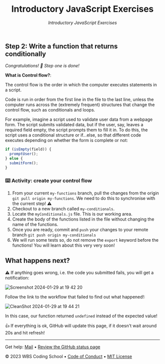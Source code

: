 <header>

<!--
  <<< Author notes: Course header >>>
  Read <https://skills.github.com/quickstart> for more information about how to build courses using this template.
  Include a 1280×640 image, course name in sentence case, and a concise description in emphasis.
  In your repository settings: enable template repository, add your 1280×640 social image, auto delete head branches.
  Next to "About", add description & tags; disable releases, packages, & environments.
  Add your open source license, GitHub uses the MIT license.
-->

# Introductory JavaScript Exercises

_Introductory JavaScript Exercises_

</header>

<!--
  <<< Author notes: Step 1 >>>
  Choose 3-5 steps for your course.
  The first step is always the hardest, so pick something easy!
  Link to docs.github.com for further explanations.
  Encourage users to open new tabs for steps!
  TBD-step-1-notes.
-->

## Step 2: Write a function that returns conditionally

_Congratulations! 🎉 Step one is done!_

**What is Control flow?**:

The control flow is the order in which the computer executes statements in a script.

Code is run in order from the first line in the file to the last line, unless the computer runs across the (extremely frequent) structures that change the control flow, such as conditionals and loops.

For example, imagine a script used to validate user data from a webpage form. The script submits validated data, but if the user, say, leaves a required field empty, the script prompts them to fill it in. To do this, the script uses a conditional structure or if...else, so that different code executes depending on whether the form is complete or not:

```js
if (isEmpty(field)) {
  promptUser();
} else {
  submitForm();
}
```

### :keyboard: Activity: create your control flow

1. From your current `my-functions` branch, pull the changes from the origin `git pull origin my-functions`. We need to do this to synchronise with the current step! :warning:
2. Checkout to a new branch called `my-conditionals`.
3. Locate the `myConditionals.js` file. This is our working area.
4. Create the body of the functions listed in the file without changing the name of the functions.
5. Once you are ready, commit and `push` your changes to your remote branch `git push origin my-conditionals`
6. We will run some tests so, do not remove the `export` keyword before the functions! You will learn about this very very soon!

## What happens next?

:warning: If anything goes wrong, i.e. the code you submitted fails, you will get a notification:

![Screenshot 2024-01-29 at 19 42 20](https://github.com/WBSCodingSchool/Intro-to-JS/assets/19370560/d86499f5-ebbc-49a9-bdba-a8cbeded584e)

Follow the link to the workflow that failed to find out what happened!:

![CleanShot 2024-01-29 at 19 44 21](https://github.com/WBSCodingSchool/Intro-to-JS/assets/19370560/01863ac7-706c-4003-9f91-b484b5a4d2a9)

In this case, our function returned `undefined` instead of the expected value!

👍 If everything is ok, GitHub will update this page, if it doesn't wait around 20s and hit refresh!

<footer>

<!--
  <<< Author notes: Footer >>>
  Add a link to get support, GitHub status page, code of conduct, license link.
-->

---

Get help: [Mail](mailto:jorge.paul@wbscodingschool.com) &bull; [Review the GitHub status page](https://www.githubstatus.com/)

&copy; 2023 WBS Coding School &bull; [Code of Conduct](https://www.contributor-covenant.org/version/2/1/code_of_conduct/code_of_conduct.md) &bull; [MIT License](https://gh.io/mit)

</footer>
